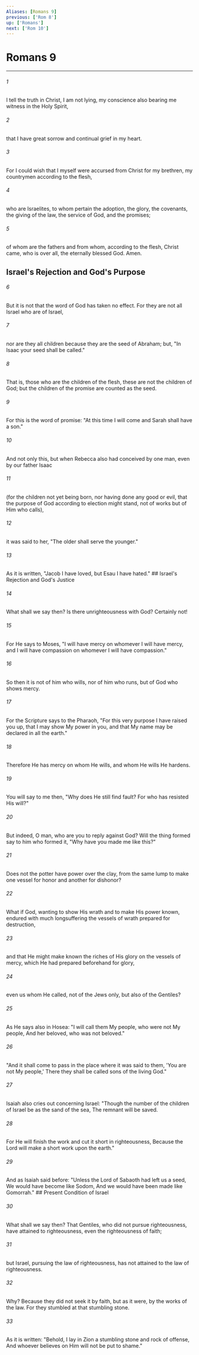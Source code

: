 ```yaml
---
Aliases: [Romans 9]
previous: ['Rom 8']
up: ['Romans']
next: ['Rom 10']
---
```

# Romans 9

***


###### 1 
I tell the truth in Christ, I am not lying, my conscience also bearing me witness in the Holy Spirit, 

###### 2 
that I have great sorrow and continual grief in my heart. 

###### 3 
For I could wish that I myself were accursed from Christ for my brethren, my countrymen according to the flesh, 

###### 4 
who are Israelites, to whom pertain the adoption, the glory, the covenants, the giving of the law, the service of God, and the promises; 

###### 5 
of whom are the fathers and from whom, according to the flesh, Christ came, who is over all, the eternally blessed God. Amen.

## Israel's Rejection and God's Purpose 

###### 6 
But it is not that the word of God has taken no effect. For they are not all Israel who are of Israel, 

###### 7 
nor are they all children because they are the seed of Abraham; but, "In Isaac your seed shall be called." 

###### 8 
That is, those who are the children of the flesh, these are not the children of God; but the children of the promise are counted as the seed. 

###### 9 
For this is the word of promise: "At this time I will come and Sarah shall have a son." 

###### 10 
And not only this, but when Rebecca also had conceived by one man, even by our father Isaac 

###### 11 
(for the children not yet being born, nor having done any good or evil, that the purpose of God according to election might stand, not of works but of Him who calls), 

###### 12 
it was said to her, "The older shall serve the younger." 

###### 13 
As it is written, "Jacob I have loved, but Esau I have hated." ## Israel's Rejection and God's Justice 

###### 14 
What shall we say then? Is there unrighteousness with God? Certainly not! 

###### 15 
For He says to Moses, "I will have mercy on whomever I will have mercy, and I will have compassion on whomever I will have compassion." 

###### 16 
So then it is not of him who wills, nor of him who runs, but of God who shows mercy. 

###### 17 
For the Scripture says to the Pharaoh, "For this very purpose I have raised you up, that I may show My power in you, and that My name may be declared in all the earth." 

###### 18 
Therefore He has mercy on whom He wills, and whom He wills He hardens. 

###### 19 
You will say to me then, "Why does He still find fault? For who has resisted His will?" 

###### 20 
But indeed, O man, who are you to reply against God? Will the thing formed say to him who formed it, "Why have you made me like this?" 

###### 21 
Does not the potter have power over the clay, from the same lump to make one vessel for honor and another for dishonor? 

###### 22 
What if God, wanting to show His wrath and to make His power known, endured with much longsuffering the vessels of wrath prepared for destruction, 

###### 23 
and that He might make known the riches of His glory on the vessels of mercy, which He had prepared beforehand for glory, 

###### 24 
even us whom He called, not of the Jews only, but also of the Gentiles? 

###### 25 
As He says also in Hosea: "I will call them My people, who were not My people, And her beloved, who was not beloved." 

###### 26 
"And it shall come to pass in the place where it was said to them, 'You are not My people,' There they shall be called sons of the living God." 

###### 27 
Isaiah also cries out concerning Israel: "Though the number of the children of Israel be as the sand of the sea, The remnant will be saved. 

###### 28 
For He will finish the work and cut it short in righteousness, Because the Lord will make a short work upon the earth." 

###### 29 
And as Isaiah said before: "Unless the Lord of Sabaoth had left us a seed, We would have become like Sodom, And we would have been made like Gomorrah." ## Present Condition of Israel 

###### 30 
What shall we say then? That Gentiles, who did not pursue righteousness, have attained to righteousness, even the righteousness of faith; 

###### 31 
but Israel, pursuing the law of righteousness, has not attained to the law of righteousness. 

###### 32 
Why? Because they did not seek it by faith, but as it were, by the works of the law. For they stumbled at that stumbling stone. 

###### 33 
As it is written: "Behold, I lay in Zion a stumbling stone and rock of offense, And whoever believes on Him will not be put to shame."
